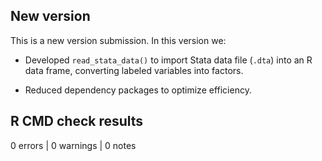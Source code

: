 ## New version

This is a new version submission. In this version we:

- Developed `read_stata_data()` to import Stata data file (`.dta`) into an R data frame, converting labeled variables into factors.

- Reduced dependency packages to optimize efficiency.

## R CMD check results

0 errors | 0 warnings | 0 notes

